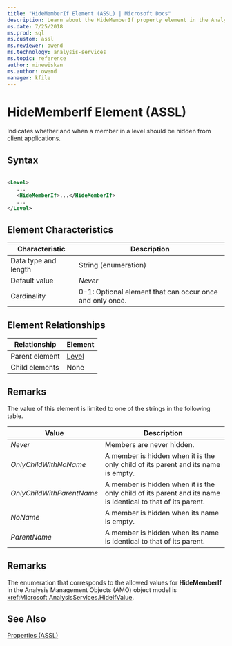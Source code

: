 ```yaml
---
title: "HideMemberIf Element (ASSL) | Microsoft Docs"
description: Learn about the HideMemberIf property element in the Analysis Services Scripting Language (ASSL) schema.
ms.date: 7/25/2018
ms.prod: sql
ms.custom: assl
ms.reviewer: owend
ms.technology: analysis-services
ms.topic: reference
author: minewiskan
ms.author: owend
manager: kfile
---
```

# HideMemberIf Element (ASSL)

  Indicates whether and when a member in a level should be hidden from client applications.  
  
## Syntax  
  
```xml  
  
<Level>  
   ...  
   <HideMemberIf>...</HideMemberIf>  
   ...  
</Level>  
```  
  
## Element Characteristics  
  
|Characteristic|Description|  
|--------------------|-----------------|  
|Data type and length|String (enumeration)|  
|Default value|*Never*|  
|Cardinality|0-1: Optional element that can occur once and only once.|  
  
## Element Relationships  
  
|Relationship|Element|  
|------------------|-------------|  
|Parent element|[Level](../objects/level-element-assl.md)|  
|Child elements|None|  
  
## Remarks  
 The value of this element is limited to one of the strings in the following table.  
  
|Value|Description|  
|-----------|-----------------|  
|*Never*|Members are never hidden.|  
|*OnlyChildWithNoName*|A member is hidden when it is the only child of its parent and its name is empty.|  
|*OnlyChildWithParentName*|A member is hidden when it is the only child of its parent and its name is identical to that of its parent.|  
|*NoName*|A member is hidden when its name is empty.|  
|*ParentName*|A member is hidden when its name is identical to that of its parent.|  
  
## Remarks  
 The enumeration that corresponds to the allowed values for **HideMemberIf** in the Analysis Management Objects (AMO) object model is <xref:Microsoft.AnalysisServices.HideIfValue>.  
  
## See Also  
 [Properties &#40;ASSL&#41;](properties-assl.md)  
  
  

